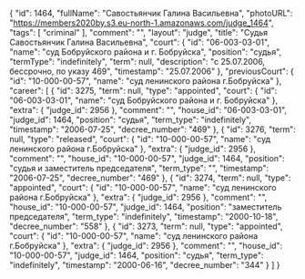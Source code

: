 {
    "id": 1464,
    "fullName": "Савостьянчик Галина Васильевна",
    "photoURL": "https://members2020by.s3.eu-north-1.amazonaws.com/judge_1464",
    "tags": [
        "criminal"
    ],
    "comment": "",
    "layout": "judge",
    "title": "Судья Савостьянчик Галина Васильевна",
    "court": {
        "id": "06-003-03-01",
        "name": "суд Бобруйского района и г. Бобруйска",
        "position": "судья",
        "termType": "indefinitely",
        "term": null,
        "description": "c 25.07.2006, бессрочно, по указу 469",
        "timestamp": "25.07.2006"
    },
    "previousCourt": {
        "id": "10-000-00-57",
        "name": "суд ленинского района г.Бобруйска"
    },
    "career": [
        {
            "id": 3275,
            "term": null,
            "type": "appointed",
            "court": {
                "id": "06-003-03-01",
                "name": "суд Бобруйского района и г. Бобруйска"
            },
            "extra": {
                "judge_id": 2956
            },
            "comment": "",
            "house_id": "06-003-03-01",
            "judge_id": 1464,
            "position": "судья",
            "term_type": "indefinitely",
            "timestamp": "2006-07-25",
            "decree_number": "469"
        },
        {
            "id": 3276,
            "term": null,
            "type": "released",
            "court": {
                "id": "10-000-00-57",
                "name": "суд ленинского района г.Бобруйска"
            },
            "extra": {
                "judge_id": 2956
            },
            "comment": "",
            "house_id": "10-000-00-57",
            "judge_id": 1464,
            "position": "судья и заместитель председателя",
            "term_type": "",
            "timestamp": "2006-07-25",
            "decree_number": "469"
        },
        {
            "id": 3274,
            "term": null,
            "type": "appointed",
            "court": {
                "id": "10-000-00-57",
                "name": "суд ленинского района г.Бобруйска"
            },
            "extra": {
                "judge_id": 2956
            },
            "comment": "",
            "house_id": "10-000-00-57",
            "judge_id": 1464,
            "position": "заместитель председателя",
            "term_type": "indefinitely",
            "timestamp": "2000-10-18",
            "decree_number": "558"
        },
        {
            "id": 3273,
            "term": null,
            "type": "appointed",
            "court": {
                "id": "10-000-00-57",
                "name": "суд ленинского района г.Бобруйска"
            },
            "extra": {
                "judge_id": 2956
            },
            "comment": "",
            "house_id": "10-000-00-57",
            "judge_id": 1464,
            "position": "судья",
            "term_type": "indefinitely",
            "timestamp": "2000-06-16",
            "decree_number": "344"
        }
    ]
}